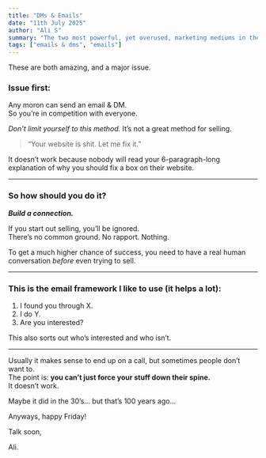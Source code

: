 ```yaml
---
title: "DMs & Emails"
date: "11th July 2025"
author: "Ali S"
summary: "The two most powerful, yet overused, marketing mediums in the world. Learn how to use them properly."
tags: ["emails & dms", "emails"]
---
```


These are both amazing, and a major issue.

### **Issue first:**

Any moron can send an email & DM.  
So you’re in competition with everyone.

_Don’t limit yourself to this method._
It’s not a great method for selling.

> “Your website is shit. Let me fix it.”

It doesn’t work because nobody will read your 6-paragraph-long explanation of why you should fix a box on their website.

---

### **So how should you do it?**

**_Build a connection._**

If you start out selling, you’ll be ignored.  
There’s no common ground. No rapport. Nothing.

To get a much higher chance of success, you need to have a real human conversation _before_ even trying to sell.

---

### **This is the email framework I like to use (it helps a lot):**

1. I found you through X.
2. I do Y.
3. Are you interested?

This also sorts out who’s interested and who isn’t.

---

Usually it makes sense to end up on a call, but sometimes people don’t want to.  
The point is: **you can’t just force your stuff down their spine.**  
It doesn’t work.

Maybe it did in the 30’s… but that’s 100 years ago...

Anyways, happy Friday!

Talk soon,

Ali.

